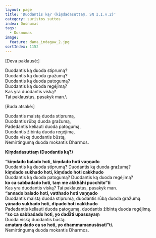 ```yaml
---
layout: page
title: 'Duodantis ką? (kiṃdadasuttaṃ, SN I.I.v.2)'
category: suristos suttos
index: Dosnumas
tags:
  - Dosnumas
image:
  feature: dana_indagaw_2.jpg  
sortIndex: 1152
---
```


[Deva paklausė:]

Duodantis ką duoda stiprumą?\
Duodantis ką duoda gražumą?\
Duodantis ką duoda patogumą?\
Duodantis ką duoda regėjimą?\
Kas yra duodantis viską?\
Tai paklaustas, pasakyk man.\

[Buda atsakė:]

Duodantis maistą duoda stiprumą,\
Duodantis rūbą duoda gražumą,\
Padedantis keliauti duoda patogumą,\
Duodantis žibintą duoda regėjimą,\
Duoda viską duodantis būstą,\
Nemirtingumą duoda mokantis Dharmos.

__Kiṃdadasuttaṃ (Duodantis ką?)__

**“kiṃdado balado hoti, kiṃdado hoti vaṇṇado**\
Duodantis ką duoda stiprumą? Duodantis ką duoda gražumą?\
**kiṃdado sukhado hoti, kiṃdado hoti cakkhudo**\
Duodantis ką duoda patogumą? Duodantis ką duoda regėjimą?\
**ko ca sabbadado hoti, taṃ me akkhāhi pucchito”ti**\
Kas yra duodantis viską? Tai paklaustas, pasakyk man.\
**“annado balado hoti, vatthado hoti vaṇṇado**\
Duodantis maistą duoda stiprumą, duodantis rūbą duoda gražumą.\
**yānado sukhado hoti, dīpado hoti cakkhudo**\
Padedantis keliauti duoda patogumą, duodantis žibintą duoda regėjimą.\
**“so ca sabbadado hoti, yo dadāti upassayaṃ**\
Duoda viską duodantis būstą.\
**amataṃ dado ca so hoti, yo dhammamanusāsatī”ti.**\
Nemirtingumą duoda mokantis Dharmos.
